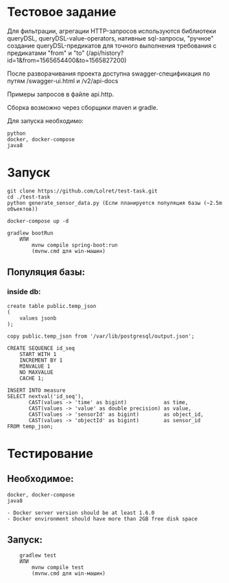 # Тестовое задание

Для фильтрации, агрегации HTTP-запросов используются библиотеки queryDSL, queryDSL-value-operators,
нативные sql-запросы,
"ручное" создание queryDSL-предикатов для точного выполнения требования с предикатами "from" и "to"
(/api/history?id=1&from=1565654400&to=1565827200)

После разворачивания проекта доступна swagger-спецификация по путям /swagger-ui.html и /v2/api-docs


Примеры запросов в файле api.http.

Сборка возможно через сборщики maven и gradle.

Для запуска необходимо:

    python
    docker, docker-compose
    java8

# Запуск
    git clone https://github.com/Lolret/test-task.git
    cd ./test-task
    python generate_sensor_data.py (Если планируется популяция базы (~2.5m объектов))
    
    docker-compose up -d
    
    gradlew bootRun
        ИЛИ
            mvnw compile spring-boot:run
            (mvnw.cmd для win-машин)

## Популяция базы:
### inside db:

    create table public.temp_json
    (
        values jsonb
    );
    
    copy public.temp_json from '/var/lib/postgresql/output.json';
    
    CREATE SEQUENCE id_seq
        START WITH 1
        INCREMENT BY 1
        MINVALUE 1
        NO MAXVALUE
        CACHE 1;
    
    INSERT INTO measure
    SELECT nextval('id_seq'),
           CAST(values -> 'time' as bigint)            as time,
           CAST(values -> 'value' as double precision) as value,
           CAST(values -> 'sensorId' as bigint)        as object_id,
           CAST(values -> 'objectId' as bigint)        as sensor_id
    FROM temp_json;
          
          
# Тестирование

## Необходимое:

    docker, docker-compose
    java8

    - Docker server version should be at least 1.6.0
    - Docker environment should have more than 2GB free disk space

## Запуск:

        gradlew test
        ИЛИ
            mvnw compile test
            (mvnw.cmd для win-машин)

